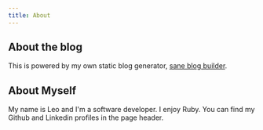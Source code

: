 ```yaml
---
title: About
---
```


## About the blog

This is powered by my own static blog generator, [sane blog builder](https://github.com/lbrito1/sane-blog-builder).

## About Myself

My name is Leo and I'm a software developer. I enjoy Ruby. You can find my Github and Linkedin profiles in the page header.
